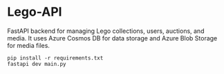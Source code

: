 # Lego-API

FastAPI backend for managing Lego collections, users, auctions, and media. It uses Azure Cosmos DB for data storage and Azure Blob Storage for media files.

```
pip install -r requirements.txt
fastapi dev main.py

```
